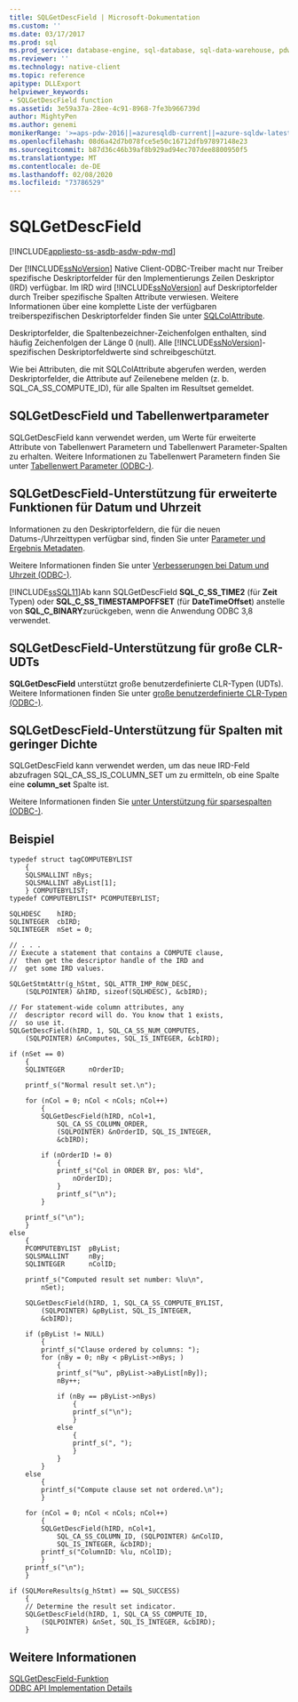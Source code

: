 ```yaml
---
title: SQLGetDescField | Microsoft-Dokumentation
ms.custom: ''
ms.date: 03/17/2017
ms.prod: sql
ms.prod_service: database-engine, sql-database, sql-data-warehouse, pdw
ms.reviewer: ''
ms.technology: native-client
ms.topic: reference
apitype: DLLExport
helpviewer_keywords:
- SQLGetDescField function
ms.assetid: 3e59a37a-28ee-4c91-8968-7fe3b966739d
author: MightyPen
ms.author: genemi
monikerRange: '>=aps-pdw-2016||=azuresqldb-current||=azure-sqldw-latest||>=sql-server-2016||=sqlallproducts-allversions||>=sql-server-linux-2017||=azuresqldb-mi-current'
ms.openlocfilehash: 08d6a42d7b078fce5e50c16712dfb97897148e23
ms.sourcegitcommit: b87d36c46b39af8b929ad94ec707dee8800950f5
ms.translationtype: MT
ms.contentlocale: de-DE
ms.lasthandoff: 02/08/2020
ms.locfileid: "73786529"
---
```

# <a name="sqlgetdescfield"></a>SQLGetDescField
[!INCLUDE[appliesto-ss-asdb-asdw-pdw-md](../../includes/appliesto-ss-asdb-asdw-pdw-md.md)]

  Der [!INCLUDE[ssNoVersion](../../includes/ssnoversion-md.md)] Native Client-ODBC-Treiber macht nur Treiber spezifische Deskriptorfelder für den Implementierungs Zeilen Deskriptor (IRD) verfügbar. Im IRD wird [!INCLUDE[ssNoVersion](../../includes/ssnoversion-md.md)] auf Deskriptorfelder durch Treiber spezifische Spalten Attribute verwiesen. Weitere Informationen über eine komplette Liste der verfügbaren treiberspezifischen Deskriptorfelder finden Sie unter [SQLColAttribute](../../relational-databases/native-client-odbc-api/sqlcolattribute.md).  
  
 Deskriptorfelder, die Spaltenbezeichner-Zeichenfolgen enthalten, sind häufig Zeichenfolgen der Länge 0 (null). Alle [!INCLUDE[ssNoVersion](../../includes/ssnoversion-md.md)]-spezifischen Deskriptorfeldwerte sind schreibgeschützt.  
  
 Wie bei Attributen, die mit SQLColAttribute abgerufen werden, werden Deskriptorfelder, die Attribute auf Zeilenebene melden (z. b. SQL_CA_SS_COMPUTE_ID), für alle Spalten im Resultset gemeldet.  
  
## <a name="sqlgetdescfield-and-table-valued-parameters"></a>SQLGetDescField und Tabellenwertparameter  
 SQLGetDescField kann verwendet werden, um Werte für erweiterte Attribute von Tabellenwert Parametern und Tabellenwert Parameter-Spalten zu erhalten. Weitere Informationen zu Tabellenwert Parametern finden Sie unter [Tabellenwert Parameter &#40;ODBC-&#41;](../../relational-databases/native-client-odbc-table-valued-parameters/table-valued-parameters-odbc.md).  
  
## <a name="sqlgetdescfield-support-for-enhanced-date-and-time-features"></a>SQLGetDescField-Unterstützung für erweiterte Funktionen für Datum und Uhrzeit  
 Informationen zu den Deskriptorfeldern, die für die neuen Datums-/Uhrzeittypen verfügbar sind, finden Sie unter [Parameter und Ergebnis Metadaten](../../relational-databases/native-client-odbc-date-time/metadata-parameter-and-result.md).  
  
 Weitere Informationen finden Sie unter [Verbesserungen bei Datum und Uhrzeit &#40;ODBC-&#41;](../../relational-databases/native-client-odbc-date-time/date-and-time-improvements-odbc.md).  
  
 [!INCLUDE[ssSQL11](../../includes/sssql11-md.md)]Ab kann SQLGetDescField **SQL_C_SS_TIME2** (für **Zeit** Typen) oder **SQL_C_SS_TIMESTAMPOFFSET** (für **DateTimeOffset**) anstelle von **SQL_C_BINARY**zurückgeben, wenn die Anwendung ODBC 3,8 verwendet.  
  
## <a name="sqlgetdescfield-support-for-large-clr-udts"></a>SQLGetDescField-Unterstützung für große CLR-UDTs  
 **SQLGetDescField** unterstützt große benutzerdefinierte CLR-Typen (UDTs). Weitere Informationen finden Sie unter [große benutzerdefinierte CLR-Typen &#40;ODBC-&#41;](../../relational-databases/native-client/odbc/large-clr-user-defined-types-odbc.md).  
  
## <a name="sqlgetdescfield-support-for-sparse-columns"></a>SQLGetDescField-Unterstützung für Spalten mit geringer Dichte  
 SQLGetDescField kann verwendet werden, um das neue IRD-Feld abzufragen SQL_CA_SS_IS_COLUMN_SET um zu ermitteln, ob eine Spalte eine **column_set** Spalte ist.  
  
 Weitere Informationen finden Sie [unter Unterstützung für sparsespalten &#40;ODBC-&#41;](../../relational-databases/native-client/odbc/sparse-columns-support-odbc.md).  
  
## <a name="example"></a>Beispiel  
  
```  
typedef struct tagCOMPUTEBYLIST  
    {  
    SQLSMALLINT nBys;  
    SQLSMALLINT aByList[1];  
    } COMPUTEBYLIST;  
typedef COMPUTEBYLIST* PCOMPUTEBYLIST;   
  
SQLHDESC    hIRD;   
SQLINTEGER  cbIRD;   
SQLINTEGER  nSet = 0;   
  
// . . .  
// Execute a statement that contains a COMPUTE clause,  
//  then get the descriptor handle of the IRD and  
//  get some IRD values.  
  
SQLGetStmtAttr(g_hStmt, SQL_ATTR_IMP_ROW_DESC,  
    (SQLPOINTER) &hIRD, sizeof(SQLHDESC), &cbIRD);  
  
// For statement-wide column attributes, any  
//  descriptor record will do. You know that 1 exists,  
//  so use it.  
SQLGetDescField(hIRD, 1, SQL_CA_SS_NUM_COMPUTES,  
    (SQLPOINTER) &nComputes, SQL_IS_INTEGER, &cbIRD);  
  
if (nSet == 0)  
    {  
    SQLINTEGER      nOrderID;  
  
    printf_s("Normal result set.\n");  
  
    for (nCol = 0; nCol < nCols; nCol++)  
        {  
        SQLGetDescField(hIRD, nCol+1,  
            SQL_CA_SS_COLUMN_ORDER,  
            (SQLPOINTER) &nOrderID, SQL_IS_INTEGER,  
            &cbIRD);  
  
        if (nOrderID != 0)  
            {  
            printf_s("Col in ORDER BY, pos: %ld",  
                nOrderID);  
            }  
            printf_s("\n");  
        }  
  
    printf_s("\n");  
    }  
else  
    {  
    PCOMPUTEBYLIST  pByList;  
    SQLSMALLINT     nBy;  
    SQLINTEGER      nColID;  
  
    printf_s("Computed result set number: %lu\n",  
        nSet);  
  
    SQLGetDescField(hIRD, 1, SQL_CA_SS_COMPUTE_BYLIST,  
        (SQLPOINTER) &pByList, SQL_IS_INTEGER,  
        &cbIRD);  
  
    if (pByList != NULL)  
        {  
        printf_s("Clause ordered by columns: ");  
        for (nBy = 0; nBy < pByList->nBys; )  
            {  
            printf_s("%u", pByList->aByList[nBy]);  
            nBy++;  
  
            if (nBy == pByList->nBys)  
                {  
                printf_s("\n");  
                }  
            else  
                {  
                printf_s(", ");  
                }  
            }  
        }  
    else  
        {  
        printf_s("Compute clause set not ordered.\n");  
        }  
  
    for (nCol = 0; nCol < nCols; nCol++)  
        {  
        SQLGetDescField(hIRD, nCol+1,  
            SQL_CA_SS_COLUMN_ID, (SQLPOINTER) &nColID,  
            SQL_IS_INTEGER, &cbIRD);  
        printf_s("ColumnID: %lu, nColID);  
        }  
    printf_s("\n");  
    }  
  
if (SQLMoreResults(g_hStmt) == SQL_SUCCESS)  
    {  
    // Determine the result set indicator.  
    SQLGetDescField(hIRD, 1, SQL_CA_SS_COMPUTE_ID,  
        (SQLPOINTER) &nSet, SQL_IS_INTEGER, &cbIRD);  
    }  
```  
  
## <a name="see-also"></a>Weitere Informationen  
 [SQLGetDescField-Funktion](https://go.microsoft.com/fwlink/?LinkId=59351)   
 [ODBC API Implementation Details](../../relational-databases/native-client-odbc-api/odbc-api-implementation-details.md)  
  
  
